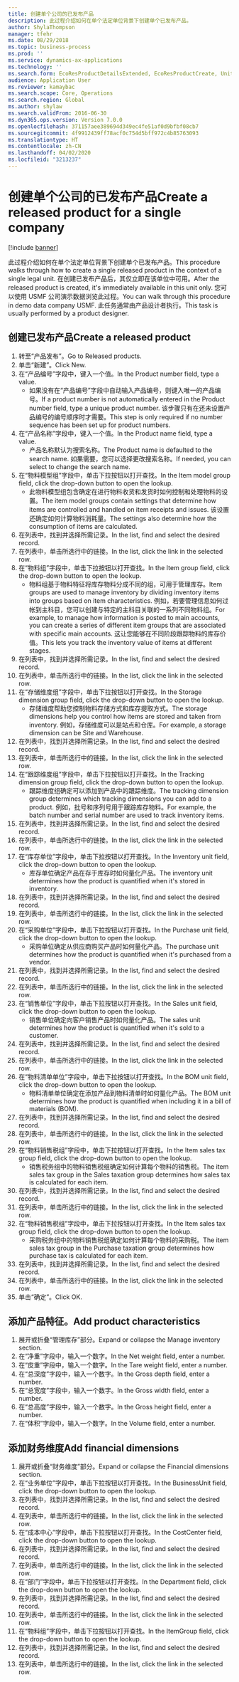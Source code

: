 ```yaml
---
title: 创建单个公司的已发布产品
description: 此过程介绍如何在单个法定单位背景下创建单个已发布产品。
author: ShylaThompson
manager: tfehr
ms.date: 08/29/2018
ms.topic: business-process
ms.prod: ''
ms.service: dynamics-ax-applications
ms.technology: ''
ms.search.form: EcoResProductDetailsExtended, EcoResProductCreate, UnitOfMeasureLookup, DimensionLookup
audience: Application User
ms.reviewer: kamaybac
ms.search.scope: Core, Operations
ms.search.region: Global
ms.author: shylaw
ms.search.validFrom: 2016-06-30
ms.dyn365.ops.version: Version 7.0.0
ms.openlocfilehash: 371157aee389694d349ec4fe51af0d9bfbf08cb7
ms.sourcegitcommit: 4f9912439ff78acf0c754d5bff972c4b85763093
ms.translationtype: HT
ms.contentlocale: zh-CN
ms.lasthandoff: 04/02/2020
ms.locfileid: "3213237"
---
```

# <a name="create-a-released-product-for-a-single-company"></a><span data-ttu-id="a9701-103">创建单个公司的已发布产品</span><span class="sxs-lookup"><span data-stu-id="a9701-103">Create a released product for a single company</span></span>

[!include [banner](../../includes/banner.md)]

<span data-ttu-id="a9701-104">此过程介绍如何在单个法定单位背景下创建单个已发布产品。</span><span class="sxs-lookup"><span data-stu-id="a9701-104">This procedure walks through how to create a single released product in the context of a single legal unit.</span></span> <span data-ttu-id="a9701-105">在创建已发布产品后，其仅立即在该单位中可用。</span><span class="sxs-lookup"><span data-stu-id="a9701-105">After the released product is created,  it's immediately available in this unit only.</span></span> <span data-ttu-id="a9701-106">您可以使用 USMF 公司演示数据浏览此过程。</span><span class="sxs-lookup"><span data-stu-id="a9701-106">You can walk through this procedure in demo data company USMF.</span></span> <span data-ttu-id="a9701-107">此任务通常由产品设计者执行。</span><span class="sxs-lookup"><span data-stu-id="a9701-107">This task is usually performed by a product designer.</span></span>


## <a name="create-a-released-product"></a><span data-ttu-id="a9701-108">创建已发布产品</span><span class="sxs-lookup"><span data-stu-id="a9701-108">Create a released product</span></span>
1. <span data-ttu-id="a9701-109">转至“产品发布”。</span><span class="sxs-lookup"><span data-stu-id="a9701-109">Go to Released products.</span></span>
2. <span data-ttu-id="a9701-110">单击“新建”。</span><span class="sxs-lookup"><span data-stu-id="a9701-110">Click New.</span></span>
3. <span data-ttu-id="a9701-111">在“产品编号”字段中，键入一个值。</span><span class="sxs-lookup"><span data-stu-id="a9701-111">In the Product number field, type a value.</span></span>
    * <span data-ttu-id="a9701-112">如果没有在“产品编号”字段中自动输入产品编号，则键入唯一的产品编号。</span><span class="sxs-lookup"><span data-stu-id="a9701-112">If a product number is not automatically entered in the Product number field, type a unique product number.</span></span> <span data-ttu-id="a9701-113">该步骤只有在还未设置产品编号的编号顺序时才需要。</span><span class="sxs-lookup"><span data-stu-id="a9701-113">This step is only  required if no number sequence has been set up for product numbers.</span></span>  
4. <span data-ttu-id="a9701-114">在“产品名称”字段中，键入一个值。</span><span class="sxs-lookup"><span data-stu-id="a9701-114">In the Product name field, type a value.</span></span>
    * <span data-ttu-id="a9701-115">产品名称默认为搜索名称。</span><span class="sxs-lookup"><span data-stu-id="a9701-115">The Product name is defaulted to the search name.</span></span> <span data-ttu-id="a9701-116">如果需要，您可以选择更改搜索名称。</span><span class="sxs-lookup"><span data-stu-id="a9701-116">If needed, you can select to change the search name.</span></span>  
5. <span data-ttu-id="a9701-117">在“物料模型组”字段中，单击下拉按钮以打开查找。</span><span class="sxs-lookup"><span data-stu-id="a9701-117">In the Item model group field, click the drop-down button to open the lookup.</span></span>
    * <span data-ttu-id="a9701-118">此物料模型组包含确定在进行物料收货和发货时如何控制和处理物料的设置。</span><span class="sxs-lookup"><span data-stu-id="a9701-118">The item model groups contain settings that determine how items are controlled and handled on item receipts and issues.</span></span> <span data-ttu-id="a9701-119">该设置还确定如何计算物料消耗量。</span><span class="sxs-lookup"><span data-stu-id="a9701-119">The settings also determine how the consumption of items are calculated.</span></span>  
6. <span data-ttu-id="a9701-120">在列表中，找到并选择所需记录。</span><span class="sxs-lookup"><span data-stu-id="a9701-120">In the list, find and select the desired record.</span></span>
7. <span data-ttu-id="a9701-121">在列表中，单击所选行中的链接。</span><span class="sxs-lookup"><span data-stu-id="a9701-121">In the list, click the link in the selected row.</span></span>
8. <span data-ttu-id="a9701-122">在“物料组”字段中，单击下拉按钮以打开查找。</span><span class="sxs-lookup"><span data-stu-id="a9701-122">In the Item group field, click the drop-down button to open the lookup.</span></span>
    * <span data-ttu-id="a9701-123">物料组基于物料特征将库存物料分成不同的组，可用于管理库存。</span><span class="sxs-lookup"><span data-stu-id="a9701-123">Item groups are used to manage inventory by dividing inventory items into groups based on item characteristics.</span></span> <span data-ttu-id="a9701-124">例如，若要管理信息如何过帐到主科目，您可以创建与特定的主科目关联的一系列不同物料组。</span><span class="sxs-lookup"><span data-stu-id="a9701-124">For example, to manage how information is posted to main accounts, you can create a series of different item groups that are associated with specific main accounts.</span></span> <span data-ttu-id="a9701-125">这让您能够在不同阶段跟踪物料的库存价值。</span><span class="sxs-lookup"><span data-stu-id="a9701-125">This lets you track the inventory value of items at different stages.</span></span>  
9. <span data-ttu-id="a9701-126">在列表中，找到并选择所需记录。</span><span class="sxs-lookup"><span data-stu-id="a9701-126">In the list, find and select the desired record.</span></span>
10. <span data-ttu-id="a9701-127">在列表中，单击所选行中的链接。</span><span class="sxs-lookup"><span data-stu-id="a9701-127">In the list, click the link in the selected row.</span></span>
11. <span data-ttu-id="a9701-128">在“存储维度组”字段中，单击下拉按钮以打开查找。</span><span class="sxs-lookup"><span data-stu-id="a9701-128">In the Storage dimension group field, click the drop-down button to open the lookup.</span></span>
    * <span data-ttu-id="a9701-129">存储维度帮助您控制物料存储方式和库存提取方式。</span><span class="sxs-lookup"><span data-stu-id="a9701-129">The storage dimensions help you control how items are stored and taken from inventory.</span></span> <span data-ttu-id="a9701-130">例如，存储维度可以是站点和仓库。</span><span class="sxs-lookup"><span data-stu-id="a9701-130">For example, a storage dimension can be Site and Warehouse.</span></span>  
12. <span data-ttu-id="a9701-131">在列表中，找到并选择所需记录。</span><span class="sxs-lookup"><span data-stu-id="a9701-131">In the list, find and select the desired record.</span></span>
13. <span data-ttu-id="a9701-132">在列表中，单击所选行中的链接。</span><span class="sxs-lookup"><span data-stu-id="a9701-132">In the list, click the link in the selected row.</span></span>
14. <span data-ttu-id="a9701-133">在“跟踪维度组”字段中，单击下拉按钮以打开查找。</span><span class="sxs-lookup"><span data-stu-id="a9701-133">In the Tracking dimension group field, click the drop-down button to open the lookup.</span></span>
    * <span data-ttu-id="a9701-134">跟踪维度组确定可以添加到产品中的跟踪维度。</span><span class="sxs-lookup"><span data-stu-id="a9701-134">The tracking dimension group determines which tracking dimensions you can add to a product.</span></span> <span data-ttu-id="a9701-135">例如，批号和序列号用于跟踪库存物料。</span><span class="sxs-lookup"><span data-stu-id="a9701-135">For example, the batch number and serial number are used to track inventory items.</span></span>  
15. <span data-ttu-id="a9701-136">在列表中，找到并选择所需记录。</span><span class="sxs-lookup"><span data-stu-id="a9701-136">In the list, find and select the desired record.</span></span>
16. <span data-ttu-id="a9701-137">在列表中，单击所选行中的链接。</span><span class="sxs-lookup"><span data-stu-id="a9701-137">In the list, click the link in the selected row.</span></span>
17. <span data-ttu-id="a9701-138">在“库存单位”字段中，单击下拉按钮以打开查找。</span><span class="sxs-lookup"><span data-stu-id="a9701-138">In the Inventory unit field, click the drop-down button to open the lookup.</span></span>
    * <span data-ttu-id="a9701-139">库存单位确定产品在存于库存时如何量化产品。</span><span class="sxs-lookup"><span data-stu-id="a9701-139">The inventory unit determines how the product is quantified when it's stored in inventory.</span></span>  
18. <span data-ttu-id="a9701-140">在列表中，找到并选择所需记录。</span><span class="sxs-lookup"><span data-stu-id="a9701-140">In the list, find and select the desired record.</span></span>
19. <span data-ttu-id="a9701-141">在列表中，单击所选行中的链接。</span><span class="sxs-lookup"><span data-stu-id="a9701-141">In the list, click the link in the selected row.</span></span>
20. <span data-ttu-id="a9701-142">在“采购单位”字段中，单击下拉按钮以打开查找。</span><span class="sxs-lookup"><span data-stu-id="a9701-142">In the Purchase unit field, click the drop-down button to open the lookup.</span></span>
    * <span data-ttu-id="a9701-143">采购单位确定从供应商购买产品时如何量化产品。</span><span class="sxs-lookup"><span data-stu-id="a9701-143">The purchase unit determines how the product is quantified when it's purchased from a vendor.</span></span>  
21. <span data-ttu-id="a9701-144">在列表中，找到并选择所需记录。</span><span class="sxs-lookup"><span data-stu-id="a9701-144">In the list, find and select the desired record.</span></span>
22. <span data-ttu-id="a9701-145">在列表中，单击所选行中的链接。</span><span class="sxs-lookup"><span data-stu-id="a9701-145">In the list, click the link in the selected row.</span></span>
23. <span data-ttu-id="a9701-146">在“销售单位”字段中，单击下拉按钮以打开查找。</span><span class="sxs-lookup"><span data-stu-id="a9701-146">In the Sales unit field, click the drop-down button to open the lookup.</span></span>
    * <span data-ttu-id="a9701-147">销售单位确定向客户销售产品时如何量化产品。</span><span class="sxs-lookup"><span data-stu-id="a9701-147">The sales unit determines how the product is quantified when it's sold to a customer.</span></span>  
24. <span data-ttu-id="a9701-148">在列表中，找到并选择所需记录。</span><span class="sxs-lookup"><span data-stu-id="a9701-148">In the list, find and select the desired record.</span></span>
25. <span data-ttu-id="a9701-149">在列表中，单击所选行中的链接。</span><span class="sxs-lookup"><span data-stu-id="a9701-149">In the list, click the link in the selected row.</span></span>
26. <span data-ttu-id="a9701-150">在“物料清单单位”字段中，单击下拉按钮以打开查找。</span><span class="sxs-lookup"><span data-stu-id="a9701-150">In the BOM unit field, click the drop-down button to open the lookup.</span></span>
    * <span data-ttu-id="a9701-151">物料清单单位确定在添加产品到物料清单时如何量化产品。</span><span class="sxs-lookup"><span data-stu-id="a9701-151">The BOM unit determines how the product is quantified when including it in a bill of materials (BOM).</span></span>  
27. <span data-ttu-id="a9701-152">在列表中，找到并选择所需记录。</span><span class="sxs-lookup"><span data-stu-id="a9701-152">In the list, find and select the desired record.</span></span>
28. <span data-ttu-id="a9701-153">在列表中，单击所选行中的链接。</span><span class="sxs-lookup"><span data-stu-id="a9701-153">In the list, click the link in the selected row.</span></span>
29. <span data-ttu-id="a9701-154">在“物料销售税组”字段中，单击下拉按钮以打开查找。</span><span class="sxs-lookup"><span data-stu-id="a9701-154">In the Item sales tax group field, click the drop-down button to open the lookup.</span></span>
    * <span data-ttu-id="a9701-155">销售税务组中的物料销售税组确定如何计算每个物料的销售税。</span><span class="sxs-lookup"><span data-stu-id="a9701-155">The item sales tax group in the Sales taxation group determines how sales tax is calculated for each item.</span></span>  
30. <span data-ttu-id="a9701-156">在列表中，找到并选择所需记录。</span><span class="sxs-lookup"><span data-stu-id="a9701-156">In the list, find and select the desired record.</span></span>
31. <span data-ttu-id="a9701-157">在列表中，单击所选行中的链接。</span><span class="sxs-lookup"><span data-stu-id="a9701-157">In the list, click the link in the selected row.</span></span>
32. <span data-ttu-id="a9701-158">在“物料销售税组”字段中，单击下拉按钮以打开查找。</span><span class="sxs-lookup"><span data-stu-id="a9701-158">In the Item sales tax group field, click the drop-down button to open the lookup.</span></span>
    * <span data-ttu-id="a9701-159">采购税务组中的物料销售税组确定如何计算每个物料的采购税。</span><span class="sxs-lookup"><span data-stu-id="a9701-159">The item sales tax group in the Purchase taxation group determines how purchase tax is calculated for each item.</span></span>  
33. <span data-ttu-id="a9701-160">在列表中，找到并选择所需记录。</span><span class="sxs-lookup"><span data-stu-id="a9701-160">In the list, find and select the desired record.</span></span>
34. <span data-ttu-id="a9701-161">在列表中，单击所选行中的链接。</span><span class="sxs-lookup"><span data-stu-id="a9701-161">In the list, click the link in the selected row.</span></span>
35. <span data-ttu-id="a9701-162">单击“确定”。</span><span class="sxs-lookup"><span data-stu-id="a9701-162">Click OK.</span></span>

## <a name="add-product-characteristics"></a><span data-ttu-id="a9701-163">添加产品特征。</span><span class="sxs-lookup"><span data-stu-id="a9701-163">Add product characteristics</span></span>
1. <span data-ttu-id="a9701-164">展开或折叠“管理库存”部分。</span><span class="sxs-lookup"><span data-stu-id="a9701-164">Expand or collapse the Manage inventory section.</span></span>
2. <span data-ttu-id="a9701-165">在“净重”字段中，输入一个数字。</span><span class="sxs-lookup"><span data-stu-id="a9701-165">In the Net weight field, enter a number.</span></span>
3. <span data-ttu-id="a9701-166">在“皮重”字段中，输入一个数字。</span><span class="sxs-lookup"><span data-stu-id="a9701-166">In the Tare weight field, enter a number.</span></span>
4. <span data-ttu-id="a9701-167">在“总深度”字段中，输入一个数字。</span><span class="sxs-lookup"><span data-stu-id="a9701-167">In the Gross depth field, enter a number.</span></span>
5. <span data-ttu-id="a9701-168">在“总宽度”字段中，输入一个数字。</span><span class="sxs-lookup"><span data-stu-id="a9701-168">In the Gross width field, enter a number.</span></span>
6. <span data-ttu-id="a9701-169">在“总高度”字段中，输入一个数字。</span><span class="sxs-lookup"><span data-stu-id="a9701-169">In the Gross height field, enter a number.</span></span>
7. <span data-ttu-id="a9701-170">在“体积”字段中，输入一个数字。</span><span class="sxs-lookup"><span data-stu-id="a9701-170">In the Volume field, enter a number.</span></span>

## <a name="add-financial-dimensions"></a><span data-ttu-id="a9701-171">添加财务维度</span><span class="sxs-lookup"><span data-stu-id="a9701-171">Add financial dimensions</span></span>
1. <span data-ttu-id="a9701-172">展开或折叠“财务维度”部分。</span><span class="sxs-lookup"><span data-stu-id="a9701-172">Expand or collapse the Financial dimensions section.</span></span>
2. <span data-ttu-id="a9701-173">在“业务单位”字段中，单击下拉按钮以打开查找。</span><span class="sxs-lookup"><span data-stu-id="a9701-173">In the BusinessUnit field, click the drop-down button to open the lookup.</span></span>
3. <span data-ttu-id="a9701-174">在列表中，找到并选择所需记录。</span><span class="sxs-lookup"><span data-stu-id="a9701-174">In the list, find and select the desired record.</span></span>
4. <span data-ttu-id="a9701-175">在列表中，单击所选行中的链接。</span><span class="sxs-lookup"><span data-stu-id="a9701-175">In the list, click the link in the selected row.</span></span>
5. <span data-ttu-id="a9701-176">在“成本中心”字段中，单击下拉按钮以打开查找。</span><span class="sxs-lookup"><span data-stu-id="a9701-176">In the CostCenter field, click the drop-down button to open the lookup.</span></span>
6. <span data-ttu-id="a9701-177">在列表中，找到并选择所需记录。</span><span class="sxs-lookup"><span data-stu-id="a9701-177">In the list, find and select the desired record.</span></span>
7. <span data-ttu-id="a9701-178">在列表中，单击所选行中的链接。</span><span class="sxs-lookup"><span data-stu-id="a9701-178">In the list, click the link in the selected row.</span></span>
8. <span data-ttu-id="a9701-179">在“部门”字段中，单击下拉按钮以打开查找。</span><span class="sxs-lookup"><span data-stu-id="a9701-179">In the Department field, click the drop-down button to open the lookup.</span></span>
9. <span data-ttu-id="a9701-180">在列表中，找到并选择所需记录。</span><span class="sxs-lookup"><span data-stu-id="a9701-180">In the list, find and select the desired record.</span></span>
10. <span data-ttu-id="a9701-181">在列表中，单击所选行中的链接。</span><span class="sxs-lookup"><span data-stu-id="a9701-181">In the list, click the link in the selected row.</span></span>
11. <span data-ttu-id="a9701-182">在“物料组”字段中，单击下拉按钮以打开查找。</span><span class="sxs-lookup"><span data-stu-id="a9701-182">In the ItemGroup field, click the drop-down button to open the lookup.</span></span>
12. <span data-ttu-id="a9701-183">在列表中，找到并选择所需记录。</span><span class="sxs-lookup"><span data-stu-id="a9701-183">In the list, find and select the desired record.</span></span>
13. <span data-ttu-id="a9701-184">在列表中，单击所选行中的链接。</span><span class="sxs-lookup"><span data-stu-id="a9701-184">In the list, click the link in the selected row.</span></span>

